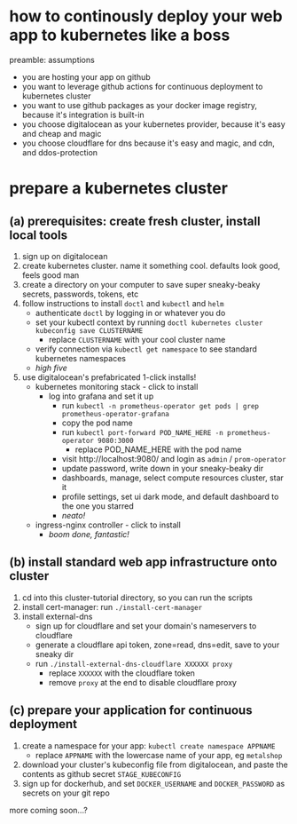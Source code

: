 
# how to continously deploy your web app to kubernetes like a boss

preamble: assumptions
- you are hosting your app on github
- you want to leverage github actions for continuous deployment to kubernetes cluster
- you want to use github packages as your docker image registry, because it's integration is built-in
- you choose digitalocean as your kubernetes provider, because it's easy and cheap and magic
- you choose cloudflare for dns because it's easy and magic, and cdn, and ddos-protection

# prepare a kubernetes cluster

## (a) prerequisites: create fresh cluster, install local tools
1. sign up on digitalocean
1. create kubernetes cluster. name it something cool. defaults look good, feels good man
1. create a directory on your computer to save super sneaky-beaky secrets, passwords, tokens, etc
1. follow instructions to install `doctl` and `kubectl` and `helm`
    - authenticate `doctl` by logging in or whatever you do
    - set your kubectl context by running `doctl kubernetes cluster kubeconfig save CLUSTERNAME`
      - replace `CLUSTERNAME` with your cool cluster name
    - verify connection via `kubectl get namespace` to see standard kubernetes namespaces
    - *high five*
1. use digitalocean's prefabricated 1-click installs!
    - kubernetes monitoring stack - click to install
      - log into grafana and set it up
        - run `kubectl -n prometheus-operator get pods | grep prometheus-operator-grafana`
        - copy the pod name
        - run `kubectl port-forward POD_NAME_HERE -n prometheus-operator 9080:3000`
          - replace POD_NAME_HERE with the pod name
        - visit http://localhost:9080/ and login as `admin` / `prom-operator`
        - update password, write down in your sneaky-beaky dir
        - dashboards, manage, select compute resources cluster, star it
        - profile settings, set ui dark mode, and default dashboard to the one you starred
        - *neato!*
    - ingress-nginx controller - click to install
      - *boom done, fantastic!*

## (b) install standard web app infrastructure onto cluster

1. cd into this cluster-tutorial directory, so you can run the scripts
1. install cert-manager: run `./install-cert-manager`
1. install external-dns
    - sign up for cloudflare and set your domain's nameservers to cloudflare
    - generate a cloudflare api token, zone=read, dns=edit, save to your sneaky dir
    - run `./install-external-dns-cloudflare XXXXXX proxy`
      - replace `XXXXXX` with the cloudflare token
      - remove `proxy` at the end to disable cloudflare proxy

## (c) prepare your application for continuous deployment

1. create a namespace for your app: `kubectl create namespace APPNAME`
    - replace `APPNAME` with the lowercase name of your app, eg `metalshop`
1. download your cluster's kubeconfig file from digitalocean, and paste the contents as github secret `STAGE_KUBECONFIG`
1. sign up for dockerhub, and set `DOCKER_USERNAME` and `DOCKER_PASSWORD` as secrets on your git repo

more coming soon...?

<!--
**(c) allow your app to pull your images from github packages**
1. ***if*** you are using the github packages docker registry
    - github packages requires your cluster to authorize to pull images
    - generate a github token to read packages
      - profile settings, developer settings, personal access tokens
      - create a new token with one permission: read packages
      - hold onto this token for next step
    - run script `install-github-secret APPNAMESPACE GITHUBUSER XXXXXX`
      - replace `APPNAMESPACE` with your app namespace, eg `metalshop`
      - replace `GITHUBUSER` with your github username, eg `chase-moskal`
      - replace `XXXXXX` with the github access token you generated
    - configure your app's deployments to include an entry in `imagePullSecrets`, like so
      ```yaml
      spec:

        # configure this field on all deployments pulling images from github
        imagePullSecrets:
        - name: dockerconfigjson-github-com

        # just example for context
        containers:
        - name: your-container-name
          image: docker.pkg.github.com/<ORG>/<REPO>/<PKG>:<TAG>
      ```
-->
